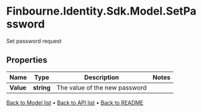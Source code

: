 # Finbourne.Identity.Sdk.Model.SetPassword
Set password request

## Properties

Name | Type | Description | Notes
------------ | ------------- | ------------- | -------------
**Value** | **string** | The value of the new password | 

[Back to Model list](../README.md#documentation-for-models) &#8226; [Back to API list](../README.md#documentation-for-api-endpoints) &#8226; [Back to README](../README.md)

